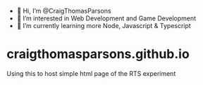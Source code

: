- 👋 Hi, I’m @CraigThomasParsons
- 👀 I’m interested in Web Development and Game Development
- 🌱 I’m currently learning more Node, Javascript & Typescript


# craigthomasparsons.github.io
Using this to host simple html page of the RTS experiment
